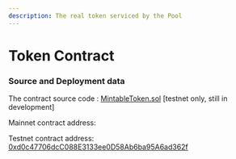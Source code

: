 ```yaml
---
description: The real token serviced by the Pool
---
```


# Token Contract

### Source and Deployment data

The contract source code : [MintableToken.sol](https://github.com/zkBob/pool-evm-single-l1/blob/main/contracts/Pool.sol) \[testnet only, still in development]

Mainnet contract address:&#x20;

Testnet contract address: [0xd0c47706dcC088E3133ee0D58Ab6ba95A6ad362f](https://kovan.etherscan.io/address/0xd0c47706dcC088E3133ee0D58Ab6ba95A6ad362f)
